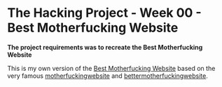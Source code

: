 # The Hacking Project - Week 00 - Best Motherfucking Website

**The project requirements was to recreate the Best Motherfucking Website**

This is my own version of the [Best Motherfucking Website](https://thebestmotherfucking.website/) based on the very famous [motherfuckingwebsite](http://motherfuckingwebsite.com/) and [bettermotherfuckingwebsite](http://bettermotherfuckingwebsite.com/).
